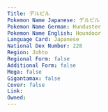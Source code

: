 ```yaml
---
﻿Title: デルビル
Pokemon Name Japanese: デルビル
Pokemon Name German: Hunduster
Pokemon Name English: Houndoor
Language Card: Japanese
National Dex Number: 228
Region: Johto
Regional Form: false
Additional Form: false
Mega: false
Gigantamax: false
Cover: false
Link: 
Owned: 
---
```

